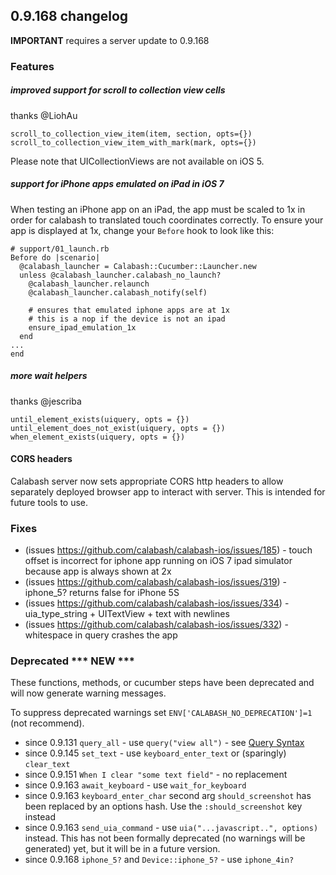 ## 0.9.168 changelog

**IMPORTANT** requires a server update to 0.9.168

### Features

##### improved support for scroll to collection view cells

thanks @LiohAu

```
scroll_to_collection_view_item(item, section, opts={})
scroll_to_collection_view_item_with_mark(mark, opts={})
```

Please note that UICollectionViews are not available on iOS 5.

##### support for iPhone apps emulated on iPad in iOS 7

When testing an iPhone app on an iPad, the app must be scaled to 1x in order for calabash to translated touch coordinates correctly.  To ensure your app is displayed at 1x, change your `Before` hook to look like this:

```
# support/01_launch.rb
Before do |scenario|
  @calabash_launcher = Calabash::Cucumber::Launcher.new
  unless @calabash_launcher.calabash_no_launch?
    @calabash_launcher.relaunch
    @calabash_launcher.calabash_notify(self)

    # ensures that emulated iphone apps are at 1x
    # this is a nop if the device is not an ipad
    ensure_ipad_emulation_1x
  end
...
end
```

##### more wait helpers

thanks @jescriba

```
until_element_exists(uiquery, opts = {})
until_element_does_not_exist(uiquery, opts = {})
when_element_exists(uiquery, opts = {})
```

#### CORS headers

Calabash server now sets appropriate CORS http headers to allow separately deployed browser app to interact with server. This is intended for future tools to use.


### Fixes

- (issues https://github.com/calabash/calabash-ios/issues/185) - touch offset is incorrect for iphone app running on iOS 7 ipad simulator because app is always shown at 2x
- (issues https://github.com/calabash/calabash-ios/issues/319) - iphone_5? returns false for iPhone 5S
- (issues https://github.com/calabash/calabash-ios/issues/334) - uia_type_string + UITextView + text with newlines
- (issues https://github.com/calabash/calabash-ios/issues/332) - whitespace in query crashes the app

### Deprecated *** NEW ***

These functions, methods, or cucumber steps have been deprecated and will now generate warning messages.

To suppress deprecated warnings set `ENV['CALABASH_NO_DEPRECATION']=1` (not recommend).

* since 0.9.131 `query_all` - use `query("view all")` - see [Query Syntax](https://github.com/calabash/calabash-ios/wiki/05-Query-syntax)
* since 0.9.145 `set_text`  - use `keyboard_enter_text` or (sparingly) `clear_text`
* since 0.9.151 `When I clear "some text field"` - no replacement
* since 0.9.163 `await_keyboard` - use `wait_for_keyboard`
* since 0.9.163 `keyboard_enter_char` second arg `should_screenshot` has been replaced by an options hash. Use the `:should_screenshot` key instead
* since 0.9.163 `send_uia_command`  - use `uia("...javascript..", options)` instead.  This has not been formally deprecated (no warnings will be generated) yet, but it will be in a future version.
* since 0.9.168 `iphone_5?` and `Device::iphone_5?` - use `iphone_4in?`
